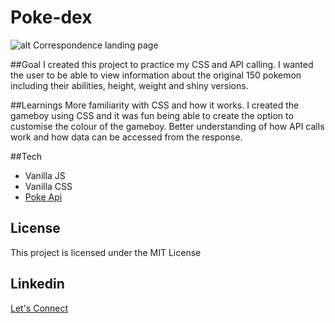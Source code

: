 # Poke-dex

![alt Correspondence landing page](https://res.cloudinary.com/dhkbanegq/image/upload/v1664934513/Screen_Shot_2022-10-05_at_2.47.11_PM_xqobyc.jpg)

##Goal
I created this project to practice my CSS and API calling. I wanted the user to be able to view information about the original 150 pokemon including their abilities, height, weight and shiny versions.

##Learnings
More familiarity with CSS and how it works. I created the gameboy using CSS and it was fun being able to create the option to customise the colour of the gameboy.
Better understanding of how API calls work and how data can be accessed from the response.


##Tech
* Vanilla JS
* Vanilla CSS
* [Poke Api](https://pokeapi.co/)

## License
This project is licensed under the MIT License

## Linkedin
[Let's Connect](https://www.linkedin.com/in/oscar-harron-87228a164/)
